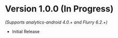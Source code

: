 
Version 1.0.0 (In Progress)
==============================
*(Supports analytics-android 4.0.+ and Flurry 6.2.+)*

  * Initial Release
